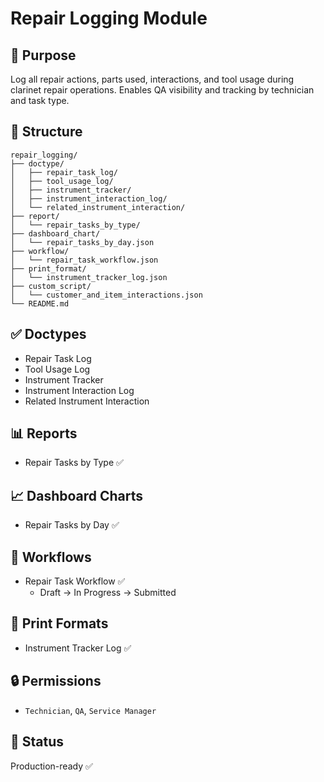 # Repair Logging Module

## 🎯 Purpose
Log all repair actions, parts used, interactions, and tool usage during clarinet repair operations. Enables QA visibility and tracking by technician and task type.

## 📂 Structure
```
repair_logging/
├── doctype/
│   ├── repair_task_log/
│   ├── tool_usage_log/
│   ├── instrument_tracker/
│   ├── instrument_interaction_log/
│   └── related_instrument_interaction/
├── report/
│   └── repair_tasks_by_type/
├── dashboard_chart/
│   └── repair_tasks_by_day.json
├── workflow/
│   └── repair_task_workflow.json
├── print_format/
│   └── instrument_tracker_log.json
├── custom_script/
│   └── customer_and_item_interactions.json
└── README.md
```

## ✅ Doctypes
- Repair Task Log
- Tool Usage Log
- Instrument Tracker
- Instrument Interaction Log
- Related Instrument Interaction

## 📊 Reports
- Repair Tasks by Type ✅

## 📈 Dashboard Charts
- Repair Tasks by Day ✅

## 🔁 Workflows
- Repair Task Workflow ✅
  - Draft → In Progress → Submitted

## 📝 Print Formats
- Instrument Tracker Log ✅

## 🔒 Permissions
- `Technician`, `QA`, `Service Manager`

## 🚦 Status
Production-ready ✅